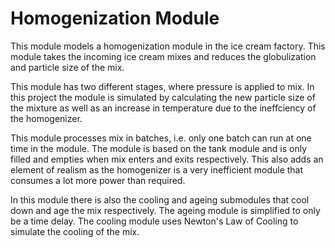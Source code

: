 # Homogenization Module
This module models a homogenization module in the ice cream factory. This module takes the incoming ice cream mixes and reduces the globulization and particle size of the mix. 

This module has two different stages, where pressure is applied to mix. In this project the module is simulated by calculating the new  particle size  of the mixture as well as an increase in temperature due to the ineffciency of the homogenizer.

This module processes mix in batches, i.e. only one batch can run at one time in the module. The module is based on the tank module and is only filled and empties when mix enters and exits respectively. This also adds an element of realism as the homogenizer is a very inefficient module that consumes a lot more power than required.

In this module there is also the cooling and ageing submodules that cool down and age the mix respectively. The ageing module is simplified to only be a time delay. The cooling module uses Newton's Law of Cooling to simulate the cooling of the mix. 
